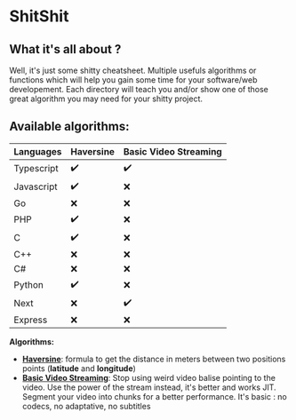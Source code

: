 # ShitShit

## What it's all about ?
Well, it's just some shitty cheatsheet. Multiple usefuls algorithms or functions which will help you gain some time for your software/web developement. Each directory will teach you and/or show one of those great algorithm you may need for your shitty project.

## Available algorithms:

|Languages| Haversine | Basic Video Streaming
|--|--|--|
|Typescript  | ✔️ |✔️
|Javascript| ✔️ |❌
|Go| ❌ |❌
|PHP| ✔️ |❌
|C| ✔️ |❌
|C++| ❌ |❌
|C#| ❌ |❌
|Python| ✔️ | ❌
|Next| ❌ | ✔️
|Express| ❌ | ❌

**Algorithms:**

 - **[Haversine](https://github.com/dilaouid/shitshit/tree/main/haversine)**: formula to get the distance in meters between two positions points (**latitude** and **longitude**)
 - **[Basic Video Streaming](https://github.com/dilaouid/shitshit/tree/main/basic%20video%20streaming)**: Stop using weird video balise pointing to the video. Use the power of the stream instead, it's better and works JIT. Segment your video into chunks for a better performance. It's basic : no codecs, no adaptative, no subtitles
